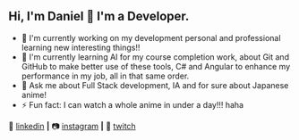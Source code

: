 ## Hi, I'm Daniel 👋 I'm a Developer.

- 🔭 I'm currently working on my development personal and professional learning new interesting things!!  
- 🧠 I'm currently learning AI for my course completion work, about Git and GitHub to make better use of these tools, C# and Angular to enhance my performance in my job, all in that same order.  
- 💬 Ask me about Full Stack development, IA and for sure about Japanese anime!  
- ⚡ Fun fact: I can watch a whole anime in under a day!!! haha  

👔 [linkedin][linkedin] **|** 
📷 [instagram][instagram] **|** 
🎥 [twitch][twitch]

[linkedin]: https://linkedin.com/in/daniel-com%C3%A9rio-92b271150
[instagram]: https://instagram.com/comeriodaniel
[twitch]: https://twitch.tv/tensodemais

